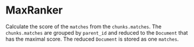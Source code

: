 # MaxRanker

Calculate the score of the `matches` from the `chunks.matches`. The `chunks.matches` are grouped by `parent_id` and reduced to the `Document` that has the maximal score. The reduced `Document` is stored as one `matches`. 
